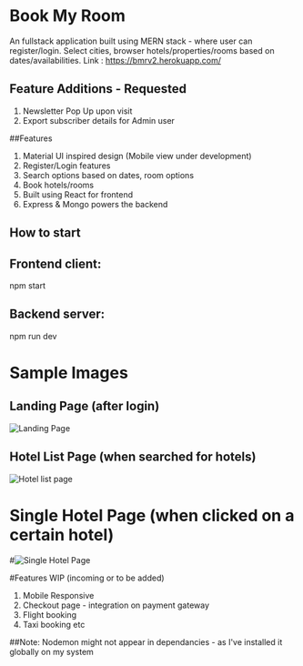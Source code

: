 # Book My Room
An fullstack application built using MERN stack - where user can register/login. Select cities, browser hotels/properties/rooms based on dates/availabilities. Link : https://bmrv2.herokuapp.com/

## Feature Additions - Requested
1. Newsletter Pop Up upon visit
2. Export subscriber details for Admin user

##Features
1. Material UI inspired design (Mobile view under development)
2. Register/Login features
3. Search options based on dates, room options
4. Book hotels/rooms
5. Built using React for frontend
6. Express & Mongo powers the backend

## How to start
## Frontend client:
npm start
## Backend server:
npm run dev

# Sample Images

## Landing Page (after login)
![Landing Page](https://user-images.githubusercontent.com/87842765/189546959-95d423aa-5d71-4f0e-8daa-db4c52d3845f.png)

## Hotel List Page (when searched for hotels)
![Hotel list page](https://user-images.githubusercontent.com/87842765/189547003-21071422-7ee6-45a5-b270-0f2b05087470.png)


# Single Hotel Page (when clicked on a certain hotel)
#![Single Hotel Page](https://user-images.githubusercontent.com/87842765/189547070-0bb88d8b-e57c-442c-8d38-ad58759afdcd.png)

#Features WIP (incoming or to be added)
1. Mobile Responsive
2. Checkout page - integration on payment gateway
3. Flight booking
4. Taxi booking etc

##Note: Nodemon might not appear in dependancies - as I've installed it globally on my system


